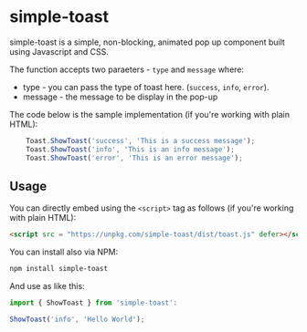 # simple-toast

simple-toast is a simple, non-blocking, animated pop up component built using Javascript and CSS.

The function accepts two paraeters - `type` and `message` where:

* type - you can pass the type of toast here. (`success`, `info`, `error`).
* message - the message to be display in the pop-up

The code below is the sample implementation (if you're working with plain HTML):

```Javascript
    Toast.ShowToast('success', 'This is a success message');
    Toast.ShowToast('info', 'This is an info message');
    Toast.ShowToast('error', 'This is an error message');
```

## Usage
You can directly embed using the `<script>` tag as follows (if you're working with plain HTML):

```HTML
<script src = "https://unpkg.com/simple-toast/dist/toast.js" defer></script>
```

You can install also via NPM:

```bash
npm install simple-toast
```

And use as like this:

```Javascript
import { ShowToast } from 'simple-toast':

ShowToast('info', 'Hello World');
```